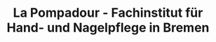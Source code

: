 ---
title: "La Pompadour - Fachinstitut für Hand- und Nagelpflege in Bremen"
url: /bremen/la-pompadour-fachinstitut-fuer-hand-und-nagelpflege-in-bremen/
shop: Kosmetik
---